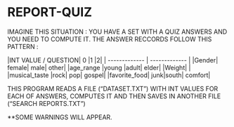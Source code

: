 # REPORT-QUIZ

IMAGINE THIS SITUATION : YOU HAVE A SET WITH A QUIZ ANSWERS AND YOU NEED TO COMPUTE IT. 
THE ANSWER RECCORDS FOLLOW THIS PATTERN :

|INT VALUE / QUESTION|	0	|1	|2|
| ------------- | ------------- |
|Gender|	female|	male|	other|
|age_range	|young	|adult|	elder|
|Weight|	|
|musical_taste	|rock|	pop|	gospel|
|favorite_food|	junk|south|	comfort|

THIS PROGRAM READS A FILE (“DATASET.TXT”)  WITH INT VALUES FOR EACH OF ANSWERS, COMPUTES IT AND THEN SAVES IN ANOTHER FILE (“SEARCH REPORTS.TXT”)

**SOME WARNINGS WILL APPEAR.
